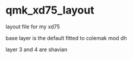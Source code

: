 # qmk_xd75_layout
layout file for my xd75

base layer is the default fitted to colemak mod dh

layer 3 and 4 are shavian 
